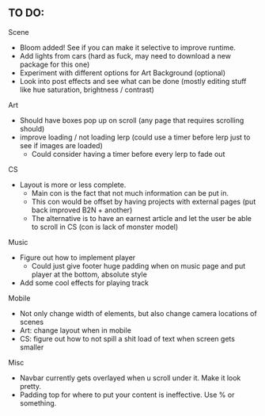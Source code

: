 ## TO DO:

Scene
 - Bloom added! See if you can make it selective to improve runtime.
 - Add lights from cars (hard as fuck, may need to download a new package for this one)
 - Experiment with different options for Art Background (optional)
 - Look into post effects and see what can be done (mostly editing stuff like hue saturation, brightness / contrast)

Art
 - Should have boxes pop up on scroll (any page that requires scrolling should)
 - improve loading / not loading lerp (could use a timer before lerp just to see if images are loaded)
    - Could consider having a timer before every lerp to fade out

CS
 - Layout is more or less complete. 
    - Main con is the fact that not much information can be put in. 
    - This con would be offset by having projects with external pages (put back improved B2N + another)
    - The alternative is to have an earnest article and let the user be able to scroll in CS (con is lack of monster model)

Music
 - Figure out how to implement player
    - Could just give footer huge padding when on music page and put player at the bottom, absolute style
 - Add some cool effects for playing track

Mobile
 - Not only change width of elements, but also change camera locations of scenes
 - Art: change layout when in mobile
 - CS: figure out how to not spill a shit load of text when screen gets smaller

Misc
 - Navbar currently gets overlayed when u scroll under it. Make it look pretty. 
 - Padding top for where to put your content is ineffective. Use % or something.